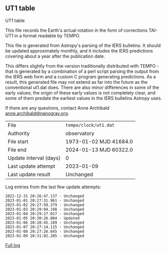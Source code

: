 
## UT1 table

UT1 table

This file records the Earth's actual rotation in the form of
corrections TAI-UT1 in a format readable by TEMPO.

This file is generated from Astropy's parsing of the IERS
bulletins. It should be updated approximately monthly, and it
includes the IERS predictions covering about a year after the
publication date.

This differs slightly from the version traditionally distributed
with TEMPO - that is generated by a combination of a perl script
parsing the output from the IERS web form and a custom C program
generating predictions. As a result, this generated file may not
extend as far into the future as the conventional ut1.dat does.
There are also minor differences in some of the early values; the
origin of these early values is not completely clear, and some of
them predate the earliest values in the IERS bulletins Astropy uses.

If there are any questions, contact Anne Archibald
<anne.archibald@nanograv.org>.

|     |     |
|:--- |:--- |
| File | `tempo/clock/ut1.dat` |
| Authority | observatory |
| File start | 1973-01-02 MJD 41684.0 |
| File end | 2024-01-13 MJD 60322.0 |
| Update interval (days) | 0 |
| Last update attempt | 2023-01-09 |
| Last update result | Unchanged |

Log entries from the last few update attempts:
```
2022-12-31 20:26:47.137 - Unchanged
2023-01-01 20:27:31.961 - Unchanged
2023-01-02 20:27:50.379 - Unchanged
2023-01-03 20:29:04.198 - Unchanged
2023-01-04 20:29:27.027 - Unchanged
2023-01-05 20:30:26.084 - Updated
2023-01-06 20:28:45.189 - Unchanged
2023-01-07 20:27:14.115 - Unchanged
2023-01-08 20:27:26.645 - Unchanged
2023-01-09 20:31:02.285 - Unchanged
```
[Full log](https://raw.githubusercontent.com/ipta/pulsar-clock-corrections/main/log/tempo/clock/ut1.dat.log)
